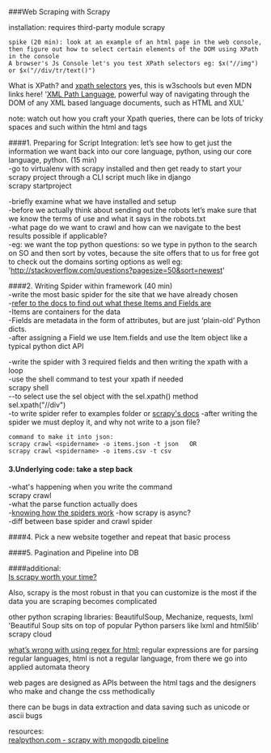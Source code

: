###Web Scraping with Scrapy

installation: requires third-party module scrapy    

    spike (20 min): look at an example of an html page in the web console,    then figure out how to select certain elements of the DOM using XPath in the console
    A browser's Js Console let's you test XPath selectors eg: $x("//img") or $x("//div/tr/text()")    


What is XPath? and [xpath selectors](http://www.w3schools.com/XPath/xpath_syntax.asp) yes, this is w3schools but even MDN links here!
'[XML Path Language](https://developer.mozilla.org/en-US/docs/Web/XPath), powerful way of navigating through the DOM of any XML based language documents, such as HTML and XUL' 

note: watch out how you craft your Xpath queries, there can be lots of tricky spaces and such within the html and tags  

####1. Preparing for Script Integration: let’s see how to get just the information we want back into our core language, python, using our core language, python. (15 min)    
-go to virtualenv with scrapy installed and then get ready to start your scrapy project through a CLI script much like in django    
    scrapy startproject <projectname>   

-briefly examine what we have installed and setup   
-before we actually think about sending out the robots let’s make sure that we know the terms of use and what it says in the robots.txt     
-what page do we want to crawl and how can we navigate to the best results possible if applicable?      
-eg: we want the top python questions: so we type in python to the search on SO and then sort by votes, because the site offers that to us for free
got to check out the domains sorting options as well eg:
'http://stackoverflow.com/questions?pagesize=50&sort=newest'    

####2. Writing Spider within framework (40 min)       
-write the most basic spider for the site that we have already chosen   
-[refer to the docs to find out what these Items and Fields are](http://doc.scrapy.org/en/latest/topics/items.html)     
-Items are containers for the data  
-Fields are metadata in the form of attributes, but are just ‘plain-old’ Python dicts.  
-after assigning a Field we use Item.fields and use the Item object like a typical python dict API      
       
-write the spider with 3 required fields and then writing the xpath with a loop        
-use the shell command to test your xpath if needed     
    scrapy shell <url>  
    --to select use the sel object with the sel.xpath() method  
    sel.xpath("//div")  
-to write spider refer to examples folder or [scrapy's docs](http://doc.scrapy.org/en/0.24/intro/tutorial.html#intro-tutorial)
-after writing the spider we must deploy it, and why not write to a json file?       

    command to make it into json:   
    scrapy crawl <spidername> -o items.json -t json   OR    
    scrapy crawl <spidername> -o items.csv -t csv   

#### 3.Underlying code: take a step back 
-what's happening when you write the command       
    scrapy crawl <spidername>      
-what the parse function actually does  
-[knowing how the spiders work](http://doc.scrapy.org/en/latest/topics/spiders.html)
-how scrapy is async?    
-diff between base spider and crawl spider     

####4. Pick a new website together and repeat that basic process       

####5. Pagination and Pipeline into DB  

####additional:     
[Is scrapy worth your time?](http://stackoverflow.com/questions/6283271/is-it-worth-learning-scrapy) 

Also, scrapy is the most robust in that you can customize is the most if the data you are scraping becomes complicated  

other python scraping libraries: BeautifulSoup, Mechanize, requests, lxml
'Beautiful Soup sits on top of popular Python parsers like lxml and html5lib'
scrapy cloud    

[what’s wrong with using regex for html:](http://stackoverflow.com/questions/1732348/regex-match-open-tags-except-xhtml-self-contained-tags?page=1&tab=votes#1732454)
regular expressions are for parsing regular languages, html is not a regular language, from there we go into applied automata theory    

web pages are designed as APIs between the html tags and the designers who make and change the css methodically     

there can be bugs in data extraction and data saving such as unicode or ascii bugs   




resources:  
[realpython.com - scrapy with mongodb pipeline](https://realpython.com/blog/python/web-scraping-with-scrapy-and-mongodb/)

